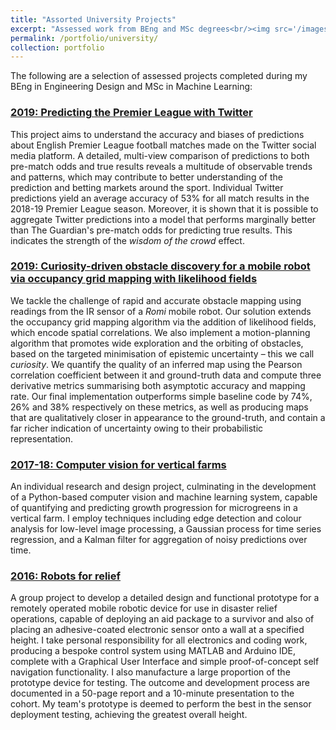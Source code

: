 ```yaml
---
title: "Assorted University Projects"
excerpt: "Assessed work from BEng and MSc degrees<br/><img src='/images/uni_projects.png'>"
permalink: /portfolio/university/
collection: portfolio
---
```


The following are a selection of assessed projects completed during my BEng in Engineering Design and MSc in Machine Learning:

### [2019: Predicting the Premier League with Twitter](https://drive.google.com/file/d/1ZmCwWq8C7sWjhgVyq6zjBPwkgnEd7fCT/view?usp=sharing)

This project aims to understand the accuracy and biases of predictions about English Premier League football matches made on the Twitter social media platform. A detailed, multi-view comparison of predictions to both pre-match odds and true results reveals a multitude of observable trends and patterns, which may contribute to better understanding of the prediction and betting markets around the sport. Individual Twitter predictions yield an average accuracy of $53\%$ for all match results in the 2018-19 Premier League season. Moreover, it is shown that it is possible to aggregate Twitter predictions into a model that performs marginally better than The Guardian's pre-match odds for predicting true results. This indicates the strength of the *wisdom of the crowd* effect. 

### [2019: Curiosity-driven obstacle discovery for a mobile robot via occupancy grid mapping with likelihood fields](https://drive.google.com/file/d/1eAJMO2Aa1WJqHMhG0VIimTcbPgzXJpvP/view?usp=sharing)

We tackle the challenge of rapid and accurate obstacle mapping using readings from the IR sensor of a *Romi* mobile robot. Our solution extends the occupancy grid mapping algorithm via the addition of likelihood fields, which encode spatial correlations. We also implement a motion-planning algorithm that promotes wide exploration and the orbiting of obstacles, based on the targeted minimisation of epistemic uncertainty – this we call *curiosity*. We quantify the quality of an inferred map using the Pearson correlation coefficient between it and ground-truth data and compute three derivative metrics summarising both asymptotic accuracy and mapping rate. Our final implementation outperforms simple baseline code by $74\%$, $26\%$ and $38\%$ respectively on these metrics, as well as producing maps that are qualitatively closer in appearance to the ground-truth, and contain a far richer indication of uncertainty owing to their probabilistic representation.

### [2017-18: Computer vision for vertical farms](https://bit.ly/2MHrhWb)

An individual research and design project, culminating in the development of a Python-based computer vision and machine learning system, capable of quantifying and predicting growth progression for microgreens in a vertical farm. I employ techniques including edge detection and colour analysis for low-level image processing, a Gaussian process for time series regression, and a Kalman filter for aggregation of noisy predictions over time.  

### [2016: Robots for relief](https://drive.google.com/file/d/0ByE7_KBHbB4JN01pSHN2YVgwTDg/view?usp=sharing)

A group project to develop a detailed design and functional prototype for a remotely operated mobile robotic device for use in disaster relief operations, capable of deploying an aid package to a survivor and also of placing an adhesive-coated electronic sensor onto a wall at a specified height. I take personal responsibility for all electronics and coding work, producing a bespoke control system using MATLAB and Arduino IDE, complete with a Graphical User Interface and simple proof-of-concept self navigation functionality. I also manufacture a large proportion of the prototype device for testing. The outcome and development process are documented in a 50-page report and a 10-minute presentation to the cohort. My team's prototype is deemed to perform the best in the sensor deployment testing, achieving the greatest overall height.  

